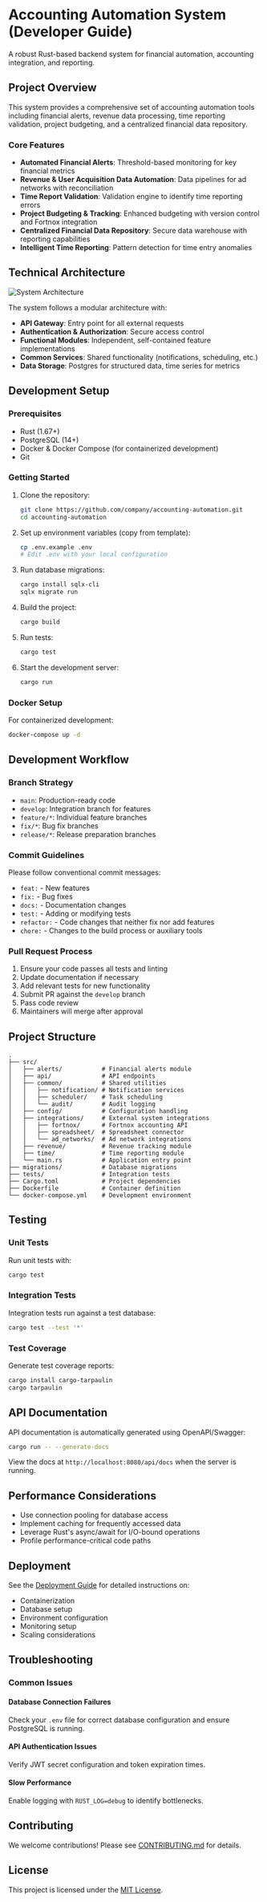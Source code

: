 # Accounting Automation System (Developer Guide)

A robust Rust-based backend system for financial automation, accounting integration, and reporting.

## Project Overview

This system provides a comprehensive set of accounting automation tools including financial alerts, revenue data processing, time reporting validation, project budgeting, and a centralized financial data repository.

### Core Features

- **Automated Financial Alerts**: Threshold-based monitoring for key financial metrics
- **Revenue & User Acquisition Data Automation**: Data pipelines for ad networks with reconciliation
- **Time Report Validation**: Validation engine to identify time reporting errors
- **Project Budgeting & Tracking**: Enhanced budgeting with version control and Fortnox integration
- **Centralized Financial Data Repository**: Secure data warehouse with reporting capabilities
- **Intelligent Time Reporting**: Pattern detection for time entry anomalies

## Technical Architecture

![System Architecture](docs/images/architecture.png)

The system follows a modular architecture with:

- **API Gateway**: Entry point for all external requests
- **Authentication & Authorization**: Secure access control
- **Functional Modules**: Independent, self-contained feature implementations
- **Common Services**: Shared functionality (notifications, scheduling, etc.)
- **Data Storage**: Postgres for structured data, time series for metrics

## Development Setup

### Prerequisites

- Rust (1.67+)
- PostgreSQL (14+)
- Docker & Docker Compose (for containerized development)
- Git

### Getting Started

1. Clone the repository:
   ```bash
   git clone https://github.com/company/accounting-automation.git
   cd accounting-automation
   ```

2. Set up environment variables (copy from template):
   ```bash
   cp .env.example .env
   # Edit .env with your local configuration
   ```

3. Run database migrations:
   ```bash
   cargo install sqlx-cli
   sqlx migrate run
   ```

4. Build the project:
   ```bash
   cargo build
   ```

5. Run tests:
   ```bash
   cargo test
   ```

6. Start the development server:
   ```bash
   cargo run
   ```

### Docker Setup

For containerized development:

```bash
docker-compose up -d
```

## Development Workflow

### Branch Strategy

- `main`: Production-ready code
- `develop`: Integration branch for features
- `feature/*`: Individual feature branches
- `fix/*`: Bug fix branches
- `release/*`: Release preparation branches

### Commit Guidelines

Please follow conventional commit messages:

- `feat:` - New features
- `fix:` - Bug fixes
- `docs:` - Documentation changes
- `test:` - Adding or modifying tests
- `refactor:` - Code changes that neither fix nor add features
- `chore:` - Changes to the build process or auxiliary tools

### Pull Request Process

1. Ensure your code passes all tests and linting
2. Update documentation if necessary
3. Add relevant tests for new functionality
4. Submit PR against the `develop` branch
5. Pass code review
6. Maintainers will merge after approval

## Project Structure

```
.
├── src/
│   ├── alerts/           # Financial alerts module
│   ├── api/              # API endpoints
│   ├── common/           # Shared utilities
│   │   ├── notification/ # Notification services
│   │   ├── scheduler/    # Task scheduling
│   │   └── audit/        # Audit logging
│   ├── config/           # Configuration handling
│   ├── integrations/     # External system integrations
│   │   ├── fortnox/      # Fortnox accounting API
│   │   ├── spreadsheet/  # Spreadsheet connector
│   │   └── ad_networks/  # Ad network integrations
│   ├── revenue/          # Revenue tracking module
│   ├── time/             # Time reporting module
│   └── main.rs           # Application entry point
├── migrations/           # Database migrations
├── tests/                # Integration tests
├── Cargo.toml            # Project dependencies
├── Dockerfile            # Container definition
└── docker-compose.yml    # Development environment
```

## Testing

### Unit Tests

Run unit tests with:

```bash
cargo test
```

### Integration Tests

Integration tests run against a test database:

```bash
cargo test --test '*'
```

### Test Coverage

Generate test coverage reports:

```bash
cargo install cargo-tarpaulin
cargo tarpaulin
```

## API Documentation

API documentation is automatically generated using OpenAPI/Swagger:

```bash
cargo run -- --generate-docs
```

View the docs at `http://localhost:8080/api/docs` when the server is running.

## Performance Considerations

- Use connection pooling for database access
- Implement caching for frequently accessed data
- Leverage Rust's async/await for I/O-bound operations
- Profile performance-critical code paths

## Deployment

See the [Deployment Guide](docs/deployment.md) for detailed instructions on:
- Containerization
- Database setup
- Environment configuration
- Monitoring setup
- Scaling considerations

## Troubleshooting

### Common Issues

#### Database Connection Failures

Check your `.env` file for correct database configuration and ensure PostgreSQL is running.

#### API Authentication Issues

Verify JWT secret configuration and token expiration times.

#### Slow Performance

Enable logging with `RUST_LOG=debug` to identify bottlenecks.

## Contributing

We welcome contributions! Please see [CONTRIBUTING.md](CONTRIBUTING.md) for details.

## License

This project is licensed under the [MIT License](LICENSE).